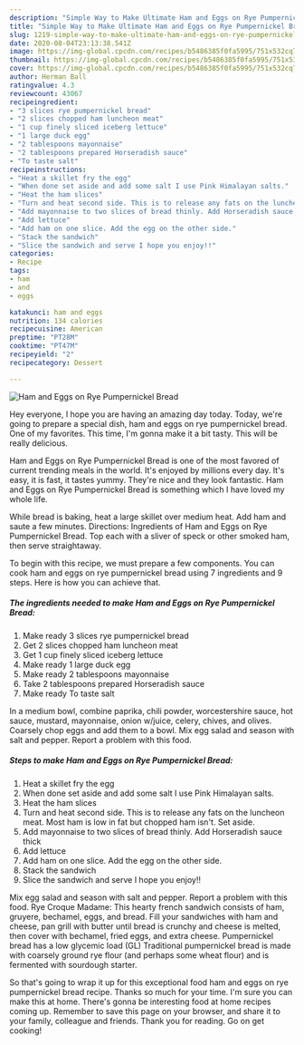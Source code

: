 ```yaml
---
description: "Simple Way to Make Ultimate Ham and Eggs on Rye Pumpernickel Bread"
title: "Simple Way to Make Ultimate Ham and Eggs on Rye Pumpernickel Bread"
slug: 1219-simple-way-to-make-ultimate-ham-and-eggs-on-rye-pumpernickel-bread
date: 2020-08-04T23:13:38.541Z
image: https://img-global.cpcdn.com/recipes/b5486385f0fa5995/751x532cq70/ham-and-eggs-on-rye-pumpernickel-bread-recipe-main-photo.jpg
thumbnail: https://img-global.cpcdn.com/recipes/b5486385f0fa5995/751x532cq70/ham-and-eggs-on-rye-pumpernickel-bread-recipe-main-photo.jpg
cover: https://img-global.cpcdn.com/recipes/b5486385f0fa5995/751x532cq70/ham-and-eggs-on-rye-pumpernickel-bread-recipe-main-photo.jpg
author: Herman Ball
ratingvalue: 4.3
reviewcount: 43067
recipeingredient:
- "3 slices rye pumpernickel bread"
- "2 slices chopped ham luncheon meat"
- "1 cup finely sliced iceberg lettuce"
- "1 large duck egg"
- "2 tablespoons mayonnaise"
- "2 tablespoons prepared Horseradish sauce"
- "To taste salt"
recipeinstructions:
- "Heat a skillet fry the egg"
- "When done set aside and add some salt I use Pink Himalayan salts."
- "Heat the ham slices"
- "Turn and heat second side. This is to release any fats on the luncheon meat. Most ham is low in fat but chopped ham isn&#39;t. Set aside."
- "Add mayonnaise to two slices of bread thinly. Add Horseradish sauce thick"
- "Add lettuce"
- "Add ham on one slice. Add the egg on the other side."
- "Stack the sandwich"
- "Slice the sandwich and serve I hope you enjoy!!"
categories:
- Recipe
tags:
- ham
- and
- eggs

katakunci: ham and eggs 
nutrition: 134 calories
recipecuisine: American
preptime: "PT28M"
cooktime: "PT47M"
recipeyield: "2"
recipecategory: Dessert

---
```



![Ham and Eggs on Rye Pumpernickel Bread](https://img-global.cpcdn.com/recipes/b5486385f0fa5995/751x532cq70/ham-and-eggs-on-rye-pumpernickel-bread-recipe-main-photo.jpg)

Hey everyone, I hope you are having an amazing day today. Today, we're going to prepare a special dish, ham and eggs on rye pumpernickel bread. One of my favorites. This time, I'm gonna make it a bit tasty. This will be really delicious.

Ham and Eggs on Rye Pumpernickel Bread is one of the most favored of current trending meals in the world. It's enjoyed by millions every day. It's easy, it is fast, it tastes yummy. They're nice and they look fantastic. Ham and Eggs on Rye Pumpernickel Bread is something which I have loved my whole life.

While bread is baking, heat a large skillet over medium heat. Add ham and saute a few minutes. Directions: Ingredients of Ham and Eggs on Rye Pumpernickel Bread. Top each with a sliver of speck or other smoked ham, then serve straightaway.


To begin with this recipe, we must prepare a few components. You can cook ham and eggs on rye pumpernickel bread using 7 ingredients and 9 steps. Here is how you can achieve that.

<!--inarticleads1-->

##### The ingredients needed to make Ham and Eggs on Rye Pumpernickel Bread:

1. Make ready 3 slices rye pumpernickel bread
1. Get 2 slices chopped ham luncheon meat
1. Get 1 cup finely sliced iceberg lettuce
1. Make ready 1 large duck egg
1. Make ready 2 tablespoons mayonnaise
1. Take 2 tablespoons prepared Horseradish sauce
1. Make ready To taste salt


In a medium bowl, combine paprika, chili powder, worcestershire sauce, hot sauce, mustard, mayonnaise, onion w/juice, celery, chives, and olives. Coarsely chop eggs and add them to a bowl. Mix egg salad and season with salt and pepper. Report a problem with this food. 

<!--inarticleads2-->

##### Steps to make Ham and Eggs on Rye Pumpernickel Bread:

1. Heat a skillet fry the egg
1. When done set aside and add some salt I use Pink Himalayan salts.
1. Heat the ham slices
1. Turn and heat second side. This is to release any fats on the luncheon meat. Most ham is low in fat but chopped ham isn&#39;t. Set aside.
1. Add mayonnaise to two slices of bread thinly. Add Horseradish sauce thick
1. Add lettuce
1. Add ham on one slice. Add the egg on the other side.
1. Stack the sandwich
1. Slice the sandwich and serve I hope you enjoy!!


Mix egg salad and season with salt and pepper. Report a problem with this food. Rye Croque Madame: This hearty french sandwich consists of ham, gruyere, bechamel, eggs, and bread. Fill your sandwiches with ham and cheese, pan grill with butter until bread is crunchy and cheese is melted, then cover with bechamel, fried eggs, and extra cheese. Pumpernickel bread has a low glycemic load (GL) Traditional pumpernickel bread is made with coarsely ground rye flour (and perhaps some wheat flour) and is fermented with sourdough starter. 

So that's going to wrap it up for this exceptional food ham and eggs on rye pumpernickel bread recipe. Thanks so much for your time. I'm sure you can make this at home. There's gonna be interesting food at home recipes coming up. Remember to save this page on your browser, and share it to your family, colleague and friends. Thank you for reading. Go on get cooking!
